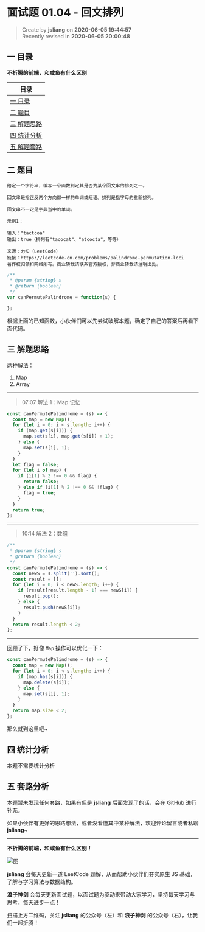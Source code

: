 面试题 01.04 - 回文排列
===

> Create by **jsliang** on **2020-06-05 19:44:57**  
> Recently revised in **2020-06-05 20:00:48**  

## 一 目录

**不折腾的前端，和咸鱼有什么区别**

| 目录 |
| --- |
| [一 目录](#chapter-one) |
| [二 题目](#chapter-two) |
| [三 解题思路](#chapter-three) |
| [四 统计分析](#chapter-four) |
| [五 解题套路](#chapter-five) |

## 二 题目



```
给定一个字符串，编写一个函数判定其是否为某个回文串的排列之一。

回文串是指正反两个方向都一样的单词或短语。排列是指字母的重新排列。

回文串不一定是字典当中的单词。

示例1：

输入："tactcoa"
输出：true（排列有"tacocat"、"atcocta"，等等）

来源：力扣（LeetCode）
链接：https://leetcode-cn.com/problems/palindrome-permutation-lcci
著作权归领扣网络所有。商业转载请联系官方授权，非商业转载请注明出处。
```

```js
/**
 * @param {string} s
 * @return {boolean}
 */
var canPermutePalindrome = function(s) {

};
```

根据上面的已知函数，小伙伴们可以先尝试破解本题，确定了自己的答案后再看下面代码。

## 三 解题思路



两种解法：

1. Map
2. Array

---

> 07:07 解法 1：Map 记忆

```js
const canPermutePalindrome = (s) => {
  const map = new Map();
  for (let i = 0; i < s.length; i++) {
    if (map.get(s[i])) {
      map.set(s[i], map.get(s[i]) + 1);
    } else {
      map.set(s[i], 1);
    }
  }
  let flag = false;
  for (let i of map) {
    if (i[1] % 2 !== 0 && flag) {
      return false;
    } else if (i[1] % 2 !== 0 && !flag) {
      flag = true;
    }
  }
  return true;
};
```

---

> 10:14 解法 2：数组

```js
/**
 * @param {string} s
 * @return {boolean}
 */
const canPermutePalindrome = (s) => {
  const newS = s.split('').sort();
  const result = [];
  for (let i = 0; i < newS.length; i++) {
    if (result[result.length - 1] === newS[i]) {
      result.pop();
    } else {
      result.push(newS[i]);
    }
  }
  return result.length < 2;
};
```

---

回顾了下，好像 `Map` 操作可以优化一下：

```js
const canPermutePalindrome = (s) => {
  const map = new Map();
  for (let i = 0; i < s.length; i++) {
    if (map.has(s[i])) {
      map.delete(s[i]);
    } else {
      map.set(s[i], 1);
    }
  }
  return map.size < 2;
};
```

那么就到这里吧~

## 四 统计分析



本题不需要统计分析

## 五 套路分析



本题暂未发现任何套路，如果有但是 **jsliang** 后面发现了的话，会在 GitHub 进行补充。

如果小伙伴有更好的思路想法，或者没看懂其中某种解法，欢迎评论留言或者私聊 **jsliang**~

---

**不折腾的前端，和咸鱼有什么区别！**

![图](https://github.com/LiangJunrong/document-library/blob/master/public-repertory/img/z-index-small.png?raw=true)

**jsliang** 会每天更新一道 LeetCode 题解，从而帮助小伙伴们夯实原生 JS 基础，了解与学习算法与数据结构。

**浪子神剑** 会每天更新面试题，以面试题为驱动来带动大家学习，坚持每天学习与思考，每天进步一点！

扫描上方二维码，关注 **jsliang** 的公众号（左）和 **浪子神剑** 的公众号（右），让我们一起折腾！


